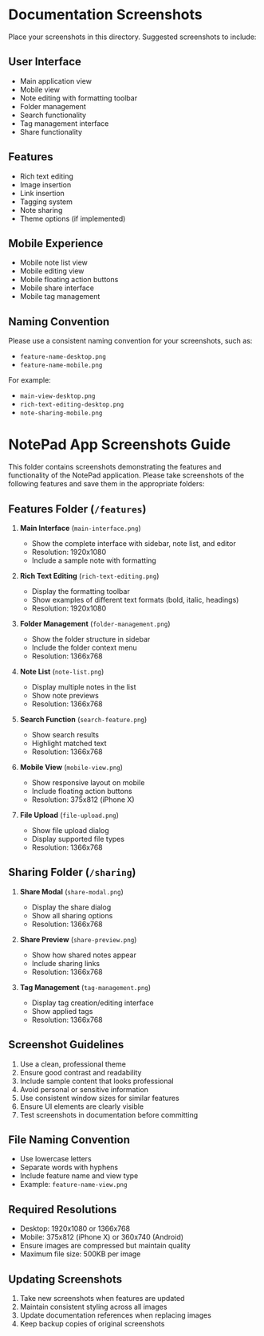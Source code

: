 # Documentation Screenshots

Place your screenshots in this directory. Suggested screenshots to include:

## User Interface
- Main application view
- Mobile view
- Note editing with formatting toolbar
- Folder management
- Search functionality
- Tag management interface
- Share functionality

## Features
- Rich text editing
- Image insertion
- Link insertion
- Tagging system
- Note sharing
- Theme options (if implemented)

## Mobile Experience
- Mobile note list view
- Mobile editing view
- Mobile floating action buttons
- Mobile share interface
- Mobile tag management

## Naming Convention
Please use a consistent naming convention for your screenshots, such as:

- `feature-name-desktop.png`
- `feature-name-mobile.png`

For example:
- `main-view-desktop.png`
- `rich-text-editing-desktop.png`
- `note-sharing-mobile.png`

# NotePad App Screenshots Guide

This folder contains screenshots demonstrating the features and functionality of the NotePad application. Please take screenshots of the following features and save them in the appropriate folders:

## Features Folder (`/features`)

1. **Main Interface** (`main-interface.png`)
   - Show the complete interface with sidebar, note list, and editor
   - Resolution: 1920x1080
   - Include a sample note with formatting

2. **Rich Text Editing** (`rich-text-editing.png`)
   - Display the formatting toolbar
   - Show examples of different text formats (bold, italic, headings)
   - Resolution: 1920x1080

3. **Folder Management** (`folder-management.png`)
   - Show the folder structure in sidebar
   - Include the folder context menu
   - Resolution: 1366x768

4. **Note List** (`note-list.png`)
   - Display multiple notes in the list
   - Show note previews
   - Resolution: 1366x768

5. **Search Function** (`search-feature.png`)
   - Show search results
   - Highlight matched text
   - Resolution: 1366x768

6. **Mobile View** (`mobile-view.png`)
   - Show responsive layout on mobile
   - Include floating action buttons
   - Resolution: 375x812 (iPhone X)

7. **File Upload** (`file-upload.png`)
   - Show file upload dialog
   - Display supported file types
   - Resolution: 1366x768

## Sharing Folder (`/sharing`)

1. **Share Modal** (`share-modal.png`)
   - Display the share dialog
   - Show all sharing options
   - Resolution: 1366x768

2. **Share Preview** (`share-preview.png`)
   - Show how shared notes appear
   - Include sharing links
   - Resolution: 1366x768

3. **Tag Management** (`tag-management.png`)
   - Display tag creation/editing interface
   - Show applied tags
   - Resolution: 1366x768

## Screenshot Guidelines

1. Use a clean, professional theme
2. Ensure good contrast and readability
3. Include sample content that looks professional
4. Avoid personal or sensitive information
5. Use consistent window sizes for similar features
6. Ensure UI elements are clearly visible
7. Test screenshots in documentation before committing

## File Naming Convention

- Use lowercase letters
- Separate words with hyphens
- Include feature name and view type
- Example: `feature-name-view.png`

## Required Resolutions

- Desktop: 1920x1080 or 1366x768
- Mobile: 375x812 (iPhone X) or 360x740 (Android)
- Ensure images are compressed but maintain quality
- Maximum file size: 500KB per image

## Updating Screenshots

1. Take new screenshots when features are updated
2. Maintain consistent styling across all images
3. Update documentation references when replacing images
4. Keep backup copies of original screenshots 